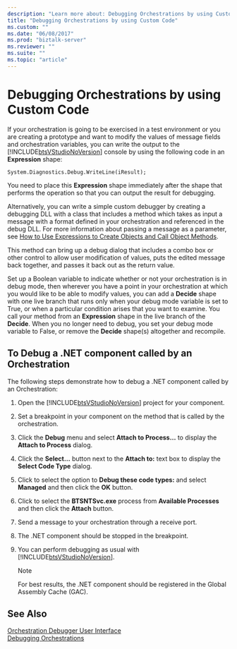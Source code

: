 ```yaml
---
description: "Learn more about: Debugging Orchestrations by using Custom Code"
title: "Debugging Orchestrations by using Custom Code"
ms.custom: ""
ms.date: "06/08/2017"
ms.prod: "biztalk-server"
ms.reviewer: ""
ms.suite: ""
ms.topic: "article"
---
```

# Debugging Orchestrations by using Custom Code
If your orchestration is going to be exercised in a test environment or you are creating a prototype and want to modify the values of message fields and orchestration variables, you can write the output to the [!INCLUDE[btsVStudioNoVersion](../includes/btsvstudionoversion-md.md)] console by using the following code in an **Expression** shape:  
  
```  
System.Diagnostics.Debug.WriteLine(iResult);  
```  
  
 You need to place this **Expression** shape immediately after the shape that performs the operation so that you can output the result for debugging.  
  
 Alternatively, you can write a simple custom debugger by creating a debugging DLL with a class that includes a method which takes as input a message with a format defined in your orchestration and referenced in the debug DLL. For more information about passing a message as a parameter, see [How to Use Expressions to Create Objects and Call Object Methods](../core/how-to-use-expressions-to-create-objects-and-call-object-methods.md).  
  
 This method can bring up a debug dialog that includes a combo box or other control to allow user modification of values, puts the edited message back together, and passes it back out as the return value.  
  
 Set up a Boolean variable to indicate whether or not your orchestration is in debug mode, then wherever you have a point in your orchestration at which you would like to be able to modify values, you can add a **Decide** shape with one live branch that runs only when your debug mode variable is set to True, or when a particular condition arises that you want to examine. You call your method from an **Expression** shape in the live branch of the **Decide**. When you no longer need to debug, you set your debug mode variable to False, or remove the **Decide** shape(s) altogether and recompile.  
  
## To Debug a .NET component called by an Orchestration  
 The following steps demonstrate how to debug a .NET component called by an Orchestration:  
  
1. Open the [!INCLUDE[btsVStudioNoVersion](../includes/btsvstudionoversion-md.md)] project for your component.  
  
2. Set a breakpoint in your component on the method that is called by the orchestration.  
  
3. Click the **Debug** menu and select **Attach to Process…** to display the **Attach to Process** dialog.  
  
4. Click the **Select…** button next to the **Attach to:** text box to display the **Select Code Type** dialog.  
  
5. Click to select the option to **Debug these code types:** and select **Managed** and then click the **OK** button.  
  
6. Click to select the **BTSNTSvc.exe** process from **Available Processes** and then click the **Attach** button.  
  
7. Send a message to your orchestration through a receive port.  
  
8. The .NET component should be stopped in the breakpoint.  
  
9. You can perform debugging as usual with [!INCLUDE[btsVStudioNoVersion](../includes/btsvstudionoversion-md.md)].  
  
    > [!NOTE]
    >  For best results, the .NET component should be registered in the Global Assembly Cache (GAC).  
  
## See Also  
 [Orchestration Debugger User Interface](../core/orchestration-debugger-user-interface.md)   
 [Debugging Orchestrations](../core/debugging-orchestrations.md)
